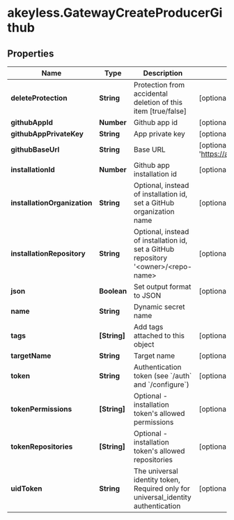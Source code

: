 # akeyless.GatewayCreateProducerGithub

## Properties

Name | Type | Description | Notes
------------ | ------------- | ------------- | -------------
**deleteProtection** | **String** | Protection from accidental deletion of this item [true/false] | [optional] 
**githubAppId** | **Number** | Github app id | [optional] 
**githubAppPrivateKey** | **String** | App private key | [optional] 
**githubBaseUrl** | **String** | Base URL | [optional] [default to &#39;https://api.github.com/&#39;]
**installationId** | **Number** | Github app installation id | [optional] 
**installationOrganization** | **String** | Optional, instead of installation id, set a GitHub organization name | [optional] 
**installationRepository** | **String** | Optional, instead of installation id, set a GitHub repository &#39;&lt;owner&gt;/&lt;repo-name&gt; | [optional] 
**json** | **Boolean** | Set output format to JSON | [optional] [default to false]
**name** | **String** | Dynamic secret name | 
**tags** | **[String]** | Add tags attached to this object | [optional] 
**targetName** | **String** | Target name | [optional] 
**token** | **String** | Authentication token (see &#x60;/auth&#x60; and &#x60;/configure&#x60;) | [optional] 
**tokenPermissions** | **[String]** | Optional - installation token&#39;s allowed permissions | [optional] 
**tokenRepositories** | **[String]** | Optional - installation token&#39;s allowed repositories | [optional] 
**uidToken** | **String** | The universal identity token, Required only for universal_identity authentication | [optional] 


